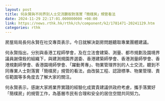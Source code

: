 ```yaml
---
layout: post
title: 何永賢與不同界別人士交流聽取對落實「簡樸房」規管看法
date: 2024-11-29 22:17:01.000000000 +08:00
link: https://news.rthk.hk/rthk/ch/component/k2/1781471-20241129.htm
categories: rthk
---
```


房屋局局長何永賢在社交專頁表示，今日就解決劏房問題聽取專業團體建議。

何永賢指出，分別與香港工程師學會，及在立法會建築、測量、都市規劃及園境界議員謝偉銓的組織下，與建測規園界選委、香港建築師學會、香港測量師學會、香港規劃師學會、香港園境師學會、「躍動菁專」、物業管理界別的人士交流，聽到不同專業人士對落實「簡樸房」規管的看法，由改裝工程、認證標準、物業管理、責任範圍等多角度去了解大家的關注。

何永賢表示，感謝大家將業界實踐的經驗化成寶貴建議供政府考慮，攜手落實好「簡樸房」的規管工作，為基層市民有合理和安全的居住空間共同努力。
